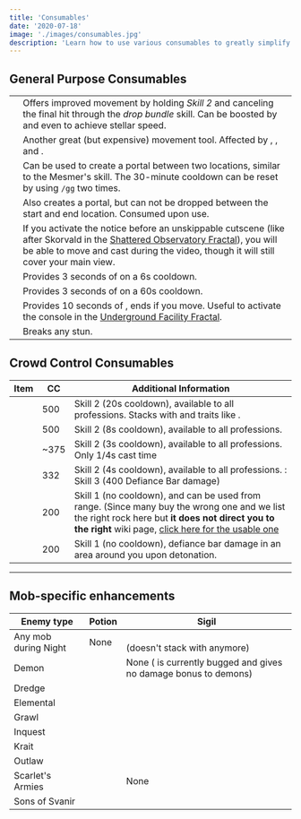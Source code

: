 ```yaml
---
title: 'Consumables'
date: '2020-07-18'
image: './images/consumables.jpg'
description: 'Learn how to use various consumables to greatly simplify otherwise challenging content.'
---
```


## General Purpose Consumables

|                    |                                                                                                                                                                                                                                                                              |
| ------------------ | ---------------------------------------------------------------------------------------------------------------------------------------------------------------------------------------------------------------------------------------------------------------------------- |
| <Item id="49940"/> | Offers improved movement by holding _Skill 2_ and canceling the final hit through the _drop bundle_ skill. Can be boosted by <Boon name="swiftness"/> and even <Effect name="superspeed"/> to achieve stellar speed.                                                        |
| <Item id="85244"/> | Another great (but expensive) movement tool. Affected by <Boon name="Swiftness"/>, <Effect name="Superspeed"/>, <Boon name="Alacrity"/> and <Boon name="Quickness"/>.                                                                                                                                  |
| <Item id="78978"/> | Can be used to create a portal between two locations, similar to the Mesmer's <Skill id="10197"/> skill. The 30-minute cooldown can be reset by using `/gg` two times.                                                                                                       |
| <Item id="44642"/> | Also creates a portal, but can not be dropped between the start and end location. Consumed upon use.                                                                                                                                                                         |
| <Item id="78786"/> | If you activate the notice before an unskippable cutscene (like after Skorvald in the [Shattered Observatory Fractal](/fractals/shattered-observatory)), you will be able to move and cast during the video, though it will still cover your main view. |
| <Item id="8764"/>  | Provides 3 seconds of <Effect name="stealth"/> on a 6s cooldown.                                                                                                                                                                                                             |
| <Item id="8801"/>  | Provides 3 seconds of <Effect name="stealth"/> on a 60s cooldown.                                                                                                                                                                                                            |
| <Item id="8686"/>  | Provides 10 seconds of <Effect name="stealth"/>, ends if you move. Useful to activate the console in the [Underground Facility Fractal](/fractals/underground-facility).                                                                                |
| <Item id="24"/>    | Breaks any stun.                                                                                   |

## Crowd Control Consumables

| Item                       | CC         | Additional Information                                                                                                                                                                                                                                    |
| -------------------------- | ---------- | --------------------------------------------------------------------------------------------------------------------------------------------------------------------------------------------------------------------------------------------------------- |
| <Item id="8664"/>     | 500        | Skill 2 (20s cooldown), available to all professions. Stacks with <Item id="24639"/> and traits like <Trait id="1070"/>.                                                                                    |
| <Item id="8783"/>     | 500        | Skill 2 (8s cooldown), available to all professions.                                                                                  |
| <Item id="8474"/>     | ~375       | Skill 2 (3s cooldown), available to all professions. Only 1/4s cast time                                                                                  |
| <Item id="8759"/>     | 332        | Skill 2 (4s cooldown), available to all professions. <Specialization name="Warrior"/>: Skill 3 (400 Defiance Bar damage)                                              |
| <Item id="8678"/>     | 200        | Skill 1 (no cooldown), and can be used from range. (Since many buy the wrong one and we list the right rock here but **it does not direct you to the right** wiki page, [click here for the usable one]( https://wiki.guildwars2.com/wiki/Rock_(level_22))                                                                                                                                                                                       |
| <Item id="8732"/>     | 200        | Skill 1 (no cooldown), defiance bar damage in an area around you upon detonation.                                                                                                                                                                                                        |

---

## Mob-specific enhancements

| Enemy type           | Potion                                  | Sigil                                                                              |
| -------------------- | --------------------------------------- | ---------------------------------------------------------------------------------- |
| Any mob during Night | None                                    | <Item id="36053"/><br/>(doesn't stack with <Item id="36054" disableText/> anymore) |
| Demon                | <Item id="8886"/>                       | None (<Item id="24664" disableText/> is currently bugged and gives no damage bonus to demons)   |
| Dredge               | <Item id="8892"/>                       | <Item id="24684"/>                                                                 |
| Elemental            | <Item id="8885"/>                       | <Item id="24661"/>                                                                 |         
| Grawl                | <Item id="8890"/>                       | <Item id="24648"/>                                                                 |
| Inquest              | <Item id="8887"/>                       | <Item id="24672"/>                                                                 |
| Krait                | <Item id="8891"/>                       | <Item id="24658"/>                                                                 |
| Outlaw               | <Item id="8881"/>                       | <Item id="24678"/>                                                                 |
| Scarlet's Armies     | <Item id="50082"/>                      | None                                                                               |
| Sons of Svanir       | <Item id="8883"/>                       | <Item id="24667"/>                                                                 |
